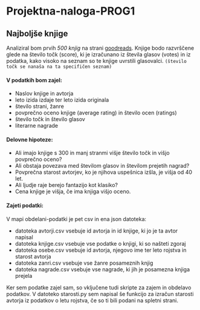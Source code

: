 Projektna-naloga-PROG1
======================

## Najboljše knjige

Analiziral bom prvih _500 knjig_ na strani [goodreads](https://www.goodreads.com/list/show/1.Best_Books_Ever?page=1). Knjige bodo razvrščene glede na število točk (score), ki je izračunano iz števila glasov (votes) in iz podatka, kako visoko na seznam so te knjige uvrstili glasovalci. `(število točk se nanaša na ta specifičen seznam)`

#### V podatkih bom zajel:
* Naslov knjige in avtorja
* leto izida izdaje ter leto izida originala
* število strani, žanre
* povprečno oceno knjige (average rating) in število ocen (ratings) 
* število točk in število glasov
* literarne nagrade


#### Delovne hipoteze:
* Ali imajo knjige s 300 in manj stranmi višje število točk in višjo povprečno oceno?
* Ali obstaja povezava med številom glasov in številom prejetih nagrad? 
* Povprečna starost avtorjev, ko je njihova uspešnica izšla, je višja od 40 let.
* Ali ljudje raje berejo fantazijo kot klasiko?
* Cena knjige je višja, če ima knjiga višjo oceno.


#### Zajeti podatki:
V mapi obdelani-podatki je pet csv in ena json datoteka:
* datoteka avtorji.csv vsebuje id avtorja in id knjige, ki jo je ta avtor napisal
* datoteka knjige.csv vsebuje vse podatke o knjigi, ki so našteti zgoraj
* datoteka osebe.csv vsebuje id avtorja, njegovo ime ter leto rojstva in starost avtorja
* datoteka zanri.csv vsebuje vse žanre posameznih knjig
* datoteka nagrade.csv vsebuje vse nagrade, ki jih je posamezna knjiga prejela

Ker sem podatke zajel sam, so vključene tudi skripte za zajem in obdelavo podatkov. V datoteko starosti.py sem napisal še funkcijo za izračun starosti avtorja iz podatkov o letu rojstva, če so ti bili podani na spletni strani.
